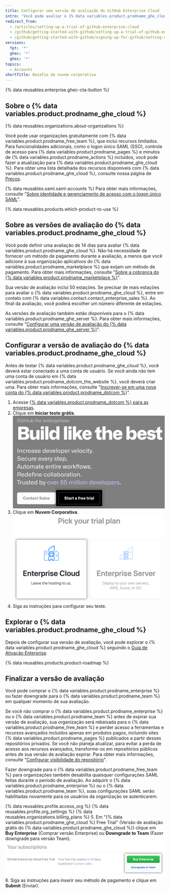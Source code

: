 ```yaml
---
title: Configurar uma versão de avaliação do GitHub Enterprise Cloud
intro: 'Você pode avaliar o {% data variables.product.prodname_ghe_cloud %} gratuitamente.'
redirect_from:
  - /articles/setting-up-a-trial-of-github-enterprise-cloud
  - /github/getting-started-with-github/setting-up-a-trial-of-github-enterprise-cloud
  - /github/getting-started-with-github/signing-up-for-github/setting-up-a-trial-of-github-enterprise-cloud
versions:
  fpt: '*'
  ghec: '*'
  ghes: '*'
topics:
  - Accounts
shortTitle: Desafio da nuvem corporativa
---
```


{% data reusables.enterprise.ghec-cta-button %}


## Sobre o {% data variables.product.prodname_ghe_cloud %}

{% data reusables.organizations.about-organizations %}

Você pode usar organizações gratuitamente com {% data variables.product.prodname_free_team %}, que inclui recursos limitados. Para funcionalidades adicionais, como o logon único SAML (SSO), controle de acesso para {% data variables.product.prodname_pages %} e minutos de {% data variables.product.prodname_actions %} incluídos, você pode fazer a atualização para {% data variables.product.prodname_ghe_cloud %}. Para obter uma lista detalhada dos recursos disponíveis com {% data variables.product.prodname_ghe_cloud %}, consulte nossa página de [Preços](https://github.com/pricing).

{% data reusables.saml.saml-accounts %} Para obter mais informações, consulte "<a href="/organizations/managing-saml-single-sign-on-for-your-organization/about-identity-and-access-management-with-saml-single-sign-on" class="dotcom-only">Sobre identidade e gerenciamento de acesso com o logon único SAML</a>".

{% data reusables.products.which-product-to-use %}

## Sobre as versões de avaliação do {% data variables.product.prodname_ghe_cloud %}

Você pode definir uma avaliação de 14 dias para avaliar {% data variables.product.prodname_ghe_cloud %}. Não há necessidade de fornecer um método de pagamento durante a avaliação, a menos que você adicione à sua organização aplicativos do {% data variables.product.prodname_marketplace %} que exijam um método de pagamento. Para obter mais informações, consulte "<a href="/articles/about-billing-for-github-marketplace/" class="dotcom-only">Sobre a cobrança do {% data variables.product.prodname_marketplace %}</a>".

Sua versão de avaliação inclui 50 estações. Se precisar de mais estações para avaliar o {% data variables.product.prodname_ghe_cloud %}, entre em contato com {% data variables.contact.contact_enterprise_sales %}. Ao final da avaliação, você poderá escolher um número diferente de estações.

As versões de avaliação também estão disponíveis para o {% data variables.product.prodname_ghe_server %}. Para obter mais informações, consulte "[Configurar uma versão de avaliação do {% data variables.product.prodname_ghe_server %}](/articles/setting-up-a-trial-of-github-enterprise-server)".

## Configurar a versão de avaliação do {% data variables.product.prodname_ghe_cloud %}

Antes de testar {% data variables.product.prodname_ghe_cloud %}, você deverá estar conectado a uma conta de usuário. Se você ainda não tem uma conta de usuário em {% data variables.product.prodname_dotcom_the_website %}, você deverá criar uma. Para obter mais informações, consulte "<a href="/articles/signing-up-for-a-new-github-account" class="dotcom-only">Inscrever-se em uma nova conta do {% data variables.product.prodname_dotcom %}</a>".

1. Acesse [{% data variables.product.prodname_dotcom %} para as empresas](https://github.com/enterprise).
1. Clique em **Iniciar teste grátis**. ![Botão "Iniciar teste grátisl"](/assets/images/help/organizations/start-a-free-trial-button.png)
1. Clique em **Nuvem Corporativa**. ![Botão "Nuvem Corporativa"](/assets/images/help/organizations/enterprise-cloud-trial-option.png)
1. Siga as instruções para configurar seu teste.

## Explorar o {% data variables.product.prodname_ghe_cloud %}

Depois de configurar sua versão de avaliação, você pode explorar o {% data variables.product.prodname_ghe_cloud %} seguindo o [Guia de Ativação Enterprise](https://resources.github.com/enterprise-onboarding/).

{% data reusables.products.product-roadmap %}

## Finalizar a versão de avaliação

Você pode comprar o {% data variables.product.prodname_enterprise %} ou fazer downgrade para o {% data variables.product.prodname_team %} em qualquer momento de sua avaliação.

Se você não comprar o {% data variables.product.prodname_enterprise %} ou o {% data variables.product.prodname_team %} antes de expirar sua versão de avaliação, sua organização será rebaixada para o {% data variables.product.prodname_free_team %} e perder acesso a ferramentas e recursos avançados incluídos apenas em produtos pagos, incluindo sites {% data variables.product.prodname_pages %} publicados a partir desses repositórios privados. Se você não planeja atualizar, para evitar a perda de acesso aos recursos avançados, transforme-os em repositórios públicos antes de sua versão de avaliação expirar. Para obter mais informações, consulte "[Configurar visibilidade do repositório](/articles/setting-repository-visibility)".

Fazer downgrade para o {% data variables.product.prodname_free_team %} para organizações também desabilita quaisquer configurações SAML feitas durante o período de avaliação. Ao adquirir o {% data variables.product.prodname_enterprise %} ou o {% data variables.product.prodname_team %}, suas configurações SAML serão habilitadas novamente para os usuários da organização se autenticarem.

{% data reusables.profile.access_org %}
{% data reusables.profile.org_settings %}
{% data reusables.organizations.billing_plans %}
5. Em "{% data variables.product.prodname_ghe_cloud %} Free Trial" (Versão de avaliação grátis do {% data variables.product.prodname_ghe_cloud %}) clique em **Buy Enterprise** (Comprar versão Enterprise) ou **Downgrade to Team** (Fazer downgrade para versão Team). ![Botões comprar versão Enterprise e fazer downgrade para versão Team](/assets/images/help/organizations/finish-trial-buttons.png)
6. Siga as instruções para inserir seu método de pagamento e clique em **Submit** (Enviar).
